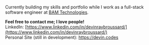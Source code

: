 Currently building my skills and portfolio while I work as a full-stack software engineer at [BAM Technologies](https://www.bamtech.net/).

**Feel free to contact me; I love people!**    
LinkedIn: [https://www.linkedin.com/in/devinraybroussard/](https://www.linkedin.com/in/devinraybroussard/)  
Personal Site (still in development): https://devin.codes
